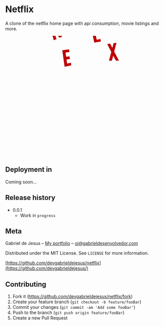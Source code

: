 # Netflix

A clone of the netflix home page with api consumption, movie listings and more.

![](/web-preview.gif)

## Deployment in
Coming soon...

## Release history

* 0.0.1
    * Work in `progress`

## Meta

Gabriel de Jesus – [My portfolio](https://www.gabrieldesenvolvedor.com/) – oi@gabrieldesenvolvedor.com

Distributed under the MIT License. See `LICENSE` for more information.

[https://github.com/devgabrieldejesus/netflix](https://github.com/devgabrieldejesus/)

## Contributing

1. Fork it (<https://github.com/devgabrieldejesus/netflix/fork>)
2. Create your feature branch (`git checkout -b feature/fooBar`)
3. Commit your changes (`git commit -am 'Add some fooBar'`)
4. Push to the branch (`git push origin feature/fooBar`)
5. Create a new Pull Request
